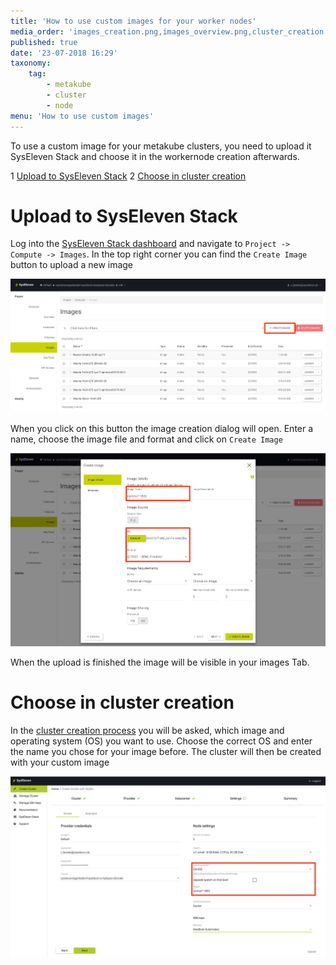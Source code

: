 ```yaml
---
title: 'How to use custom images for your worker nodes'
media_order: 'images_creation.png,images_overview.png,cluster_creation.png'
published: true
date: '23-07-2018 16:29'
taxonomy:
    tag:
        - metakube
        - cluster
        - node
menu: 'How to use custom images'
---
```


To use a custom image for your metakube clusters, you need to upload it SysEleven Stack and choose it in the workernode creation afterwards.

1 [Upload to SysEleven Stack](#upload-to-syseleven-stack)
2 [Choose in cluster creation](#choose-in-cluster-creation)

# Upload to SysEleven Stack

Log into the [SysEleven Stack dashboard](https://dashboard.cloud.syseleven.net/) and navigate to `Project -> Compute -> Images`. In the top right corner you can find the `Create Image` button to upload a new image

![Overview of the images tab](images_overview.png)

When you click on this button the image creation dialog will open. Enter a name, choose the image file and format and click on `Create Image`

![Image creation tab with filled out information](images_creation.png)

When the upload is finished the image will be visible in your images Tab.

# Choose in cluster creation

In the [cluster creation process](../create-a-cluster) you will be asked, which image and operating system (OS) you want to use. Choose the correct OS and enter the name you chose for your image before. The cluster will then be created with your custom image

![Cluster creation tab with custom image chosen](cluster_creation.png)